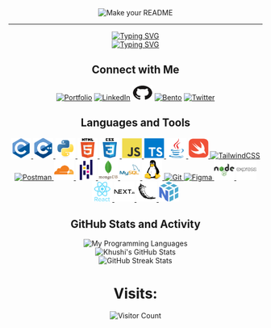 
<div align="center">
  <img width="1834" alt="Make your README" src="https://github.com/user-attachments/assets/d9fa210e-5b35-4e0f-b1f4-38a09025eed0" />
</div>

---

<div align="center">
  <a href="https://git.io/typing-svg">
    <img src="https://readme-typing-svg.herokuapp.com?font=Fira+Code&pause=1000&color=8A2BE2&center=true&width=435&lines=Welcome+to+My+GitHub+Profile" alt="Typing SVG" />
  </a>
</div>
<div align="center">
  <a href="https://git.io/typing-svg">
    <img src="https://readme-typing-svg.herokuapp.com?font=Fira+Code&pause=1000&color=9370DB&center=true&width=435&lines=iOS+Developer;Machine+Learning+Enthusiast;Full+Stack+Developer" alt="Typing SVG" />
  </a>
</div>


<h2 align="center">Connect with Me</h2>
<p align="center">
  <a href="https://khushiupadhyay.xyz" target="_blank"><img src="https://img.icons8.com/color/48/000000/domain.png" alt="Portfolio" height="30" width="40" /></a>
  <a href="https://www.linkedin.com/in/khushiupad" target="_blank"><img src="https://raw.githubusercontent.com/rahuldkjain/github-profile-readme-generator/master/src/images/icons/Social/linked-in-alt.svg" alt="LinkedIn" height="30" width="40" /></a>
  <a href="https://github.com/khushi-upadhyay" target="_blank"><img src="https://raw.githubusercontent.com/devicons/devicon/master/icons/github/github-original.svg" alt="GitHub" height="30" width="40" /></a>
  <a href="https://bento.me/khushi-upadhyay" target="_blank"><img src="https://cdn.prod.website-files.com/6335b33630f88833a92915fc/63e501246a370e0d4462f2ed_herologo.png" alt="Bento" height="30" width="40" /></a>
  <a href="https://twitter.com/khushiupadh11" target="_blank"><img src="https://raw.githubusercontent.com/rahuldkjain/github-profile-readme-generator/master/src/images/icons/Social/twitter.svg" alt="Twitter" height="30" width="40" /></a>
</p>



<h2 align="center">Languages and Tools</h2>
<p align="center">
  <a href="https://www.cprogramming.com/" target="_blank" rel="noreferrer"> 
    <img src="https://raw.githubusercontent.com/devicons/devicon/master/icons/c/c-original.svg" alt="C" width="40" height="40"/> 
  </a>
  <a href="https://www.w3schools.com/cpp/" target="_blank" rel="noreferrer"> 
    <img src="https://raw.githubusercontent.com/devicons/devicon/master/icons/cplusplus/cplusplus-original.svg" alt="C++" width="40" height="40"/> 
  </a>
  <a href="https://www.python.org" target="_blank" rel="noreferrer"> 
    <img src="https://raw.githubusercontent.com/devicons/devicon/master/icons/python/python-original.svg" alt="Python" width="40" height="40"/> 
  </a>
  <a href="https://www.w3.org/html/" target="_blank" rel="noreferrer"> 
    <img src="https://raw.githubusercontent.com/devicons/devicon/master/icons/html5/html5-original-wordmark.svg" alt="HTML5" width="40" height="40"/> 
  </a>
  <a href="https://www.w3schools.com/css/" target="_blank" rel="noreferrer"> 
    <img src="https://raw.githubusercontent.com/devicons/devicon/master/icons/css3/css3-original-wordmark.svg" alt="CSS3" width="40" height="40"/> 
  </a>
  <a href="https://developer.mozilla.org/en-US/docs/Web/JavaScript" target="_blank"> 
    <img src="https://raw.githubusercontent.com/devicons/devicon/master/icons/javascript/javascript-original.svg" alt="JavaScript" width="40" height="40"/> 
  </a>
  <a href="https://www.typescriptlang.org/" target="_blank"> 
    <img src="https://github.com/devicons/devicon/blob/master/icons/typescript/typescript-original.svg" alt="TypeScript" width="40" height="40"/> 
  </a>
  <a href="https://www.java.com/" target="_blank"> 
    <img src="https://raw.githubusercontent.com/devicons/devicon/master/icons/java/java-original.svg" alt="Java" width="40" height="40"/> 
  </a>
  <a href="https://developer.apple.com/swift/" target="_blank"> 
    <img src="https://github.com/devicons/devicon/blob/master/icons/swift/swift-original.svg" alt="Swift" width="40" height="40"/> 
  </a>
  <a href="https://tailwindcss.com/" target="_blank"> 
    <img src="https://www.vectorlogo.zone/logos/tailwindcss/tailwindcss-icon.svg" alt="TailwindCSS" width="40" height="40"/> 
  </a>
    <a href="https://www.postman.com/" target="_blank"> 
      <img src="https://www.vectorlogo.zone/logos/getpostman/getpostman-icon.svg" alt="Postman" width="40" height="40"/> 
   </a>
   <a href="https://www.cloudflare.com/" target="_blank"> 
      <img src="https://github.com/devicons/devicon/blob/master/icons/cloudflare/cloudflare-original.svg" alt="Cloudflare" width="40" height="40"/> 
   </a> 
  <a href="https://pandas.pydata.org/" target="_blank" rel="noreferrer"> 
      <img src="https://github.com/devicons/devicon/blob/master/icons/pandas/pandas-original.svg" alt="Pandas" width="40" height="40"/> 
   </a>
   <a href="https://www.mongodb.com/" target="_blank" rel="noreferrer"> 
      <img src="https://github.com/devicons/devicon/blob/master/icons/mongodb/mongodb-original-wordmark.svg" alt="MongoDB" width="40" height="40"/> 
   </a> 
   <a href="https://www.mysql.com/" target="_blank" rel="noreferrer"> 
      <img src="https://raw.githubusercontent.com/devicons/devicon/master/icons/mysql/mysql-original-wordmark.svg" alt="MySQL" width="40" height="40"/> 
   </a>
   <a href="https://www.linux.org/" target="_blank" rel="noreferrer"> 
      <img src="https://github.com/devicons/devicon/blob/master/icons/linux/linux-original.svg" alt="Linux" width="40" height="40"/> 
   </a> 
   <a href="https://git-scm.com/" target="_blank" rel="noreferrer"> 
      <img src="https://www.vectorlogo.zone/logos/git-scm/git-scm-icon.svg" alt="Git" width="40" height="40"/> 
   </a> 
   <a href="https://www.figma.com/" target="_blank" rel="noreferrer"> 
      <img src="https://www.vectorlogo.zone/logos/figma/figma-icon.svg" alt="Figma" width="40" height="40"/> 
   </a> 
   <a href="https://nodejs.org/" target="_blank" rel="noreferrer"> 
      <img src="https://raw.githubusercontent.com/devicons/devicon/master/icons/nodejs/nodejs-original-wordmark.svg" alt="NodeJS" width="40" height="40"/> 
   </a>
   <a href="https://expressjs.com/" target="_blank" rel="noreferrer"> 
      <img src="https://github.com/devicons/devicon/blob/master/icons/express/express-original-wordmark.svg" alt="ExpressJS" width="40" height="40"/> 
   </a> 
   <a href="https://reactjs.org/" target="_blank"> 
      <img src="https://raw.githubusercontent.com/devicons/devicon/master/icons/react/react-original-wordmark.svg" alt="ReactJS" width="40" height="40"/> 
   </a>
   <a href="https://nextjs.org/" target="_blank"> 
      <img src="https://github.com/devicons/devicon/blob/master/icons/nextjs/nextjs-original-wordmark.svg" alt="NextJS" width="40" height="40"/> 
   </a>
   <a href="https://flask.palletsprojects.com/" target="_blank"> 
      <img src="https://github.com/devicons/devicon/blob/master/icons/flask/flask-original.svg" alt="Flask" width="40" height="40"/> 
   </a> 
   <a href="https://numpy.org/" target="_blank" rel="noreferrer"> 
      <img src="https://github.com/devicons/devicon/blob/master/icons/numpy/numpy-original.svg" alt="NumPy" width="40" height="40"/> 
   </a> 
</p>


<h2 align="center">GitHub Stats and Activity</h2>

<div align="center">
  <img src="https://github-readme-stats.vercel.app/api/top-langs/?username=khushi-upadhyay&layout=compact&theme=tokyonight&title_color=9370DB&text_color=FFFFFF&custom_title=My+Programming+Languages" alt="My Programming Languages" style="width: 500px; height: 300px;" />
</div>
<div align="center">
  <img src="https://github-readme-stats.vercel.app/api?username=khushi-upadhyay&show_icons=true&theme=tokyonight&title_color=8A2BE2&icon_color=FFD700&text_color=FFFFFF&custom_title=Khushi's+GitHub+Stats" alt="Khushi's GitHub Stats" style="width: 500px; height: 300px;" />
</div>

<div align="center">
  <img src="https://github-readme-streak-stats.herokuapp.com/?user=khushi-upadhyay&theme=tokyonight&ring=8A2BE2&fire=9370DB&currStreakLabel=9370DB&dates=FFFFFF" alt="GitHub Streak Stats" style="width: 500px; height: 300px;" />
</div>

<h1 align="center">Visits:</h1>
<p align="center">
  <img src="https://profile-counter.glitch.me/khushi-upadhyay/count.svg" alt="Visitor Count" />
</p>

